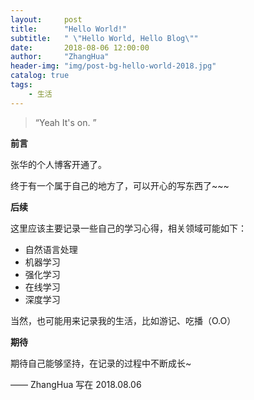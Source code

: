 ```yaml
---
layout:     post
title:      "Hello World!"
subtitle:   " \"Hello World, Hello Blog\""
date:       2018-08-06 12:00:00
author:     "ZhangHua"
header-img: "img/post-bg-hello-world-2018.jpg"
catalog: true
tags:
    - 生活
---
```


> “Yeah It's on. ”


**前言**

张华的个人博客开通了。

终于有一个属于自己的地方了，可以开心的写东西了~~~


**后续**

这里应该主要记录一些自己的学习心得，相关领域可能如下：

* 自然语言处理
* 机器学习
* 强化学习
* 在线学习
* 深度学习

当然，也可能用来记录我的生活，比如游记、吃播（O.O）


**期待**

期待自己能够坚持，在记录的过程中不断成长~

—— ZhangHua 写在 2018.08.06


